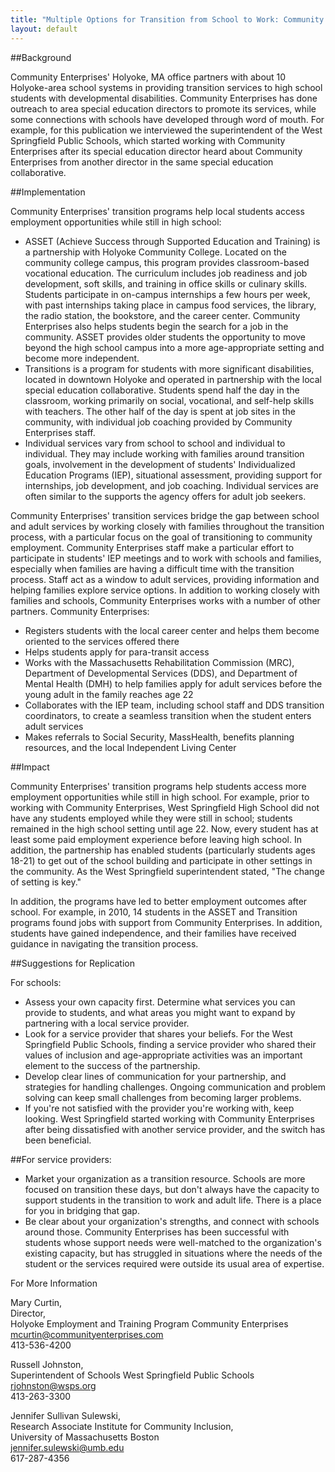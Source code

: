 ```yaml
--- 
title: "Multiple Options for Transition from School to Work: Community Enterprises, Holyoke, MA" 
layout: default
--- 
```


##Background 

Community Enterprises' Holyoke, MA office partners with about 10 Holyoke-area school systems in providing transition services to high school students with developmental disabilities. Community Enterprises has done outreach to area special education directors to promote its services, while some connections with schools have developed through word of mouth. For example, for this publication we interviewed the superintendent of the West Springfield Public Schools, which started working with Community Enterprises after its special education director heard about Community Enterprises from another director in the same special education collaborative.

##Implementation

Community Enterprises' transition programs help local students access employment opportunities while still in high school:

- ASSET (Achieve Success through Supported Education and Training) is a partnership with Holyoke Community College. Located on the community college campus, this program provides classroom-based vocational education. The curriculum includes job readiness and job development, soft skills, and training in office skills or culinary skills. Students participate in on-campus internships a few hours per week, with past internships taking place in campus food services, the library, the radio station, the bookstore, and the career center. Community Enterprises also helps students begin the search for a job in the community. ASSET provides older students the opportunity to move beyond the high school campus into a more age-appropriate setting and become more independent.
- Transitions is a program for students with more significant disabilities, located in downtown Holyoke and operated in partnership with the local special education collaborative. Students spend half the day in the classroom, working primarily on social, vocational, and self-help skills with teachers. The other half of the day is spent at job sites in the community, with individual job coaching provided by Community Enterprises staff.
- Individual services vary from school to school and individual to individual. They may include working with families around transition goals, involvement in the development of students' Individualized Education Programs (IEP), situational assessment, providing support for internships, job development, and job coaching. Individual services are often similar to the supports the agency offers for adult job seekers.

Community Enterprises' transition services bridge the gap between school and adult services by working closely with families throughout the transition process, with a particular focus on the goal of transitioning to community employment. Community Enterprises staff make a particular effort to participate in students' IEP meetings and to work with schools and families, especially when families are having a difficult time with the transition process. Staff act as a window to adult services, providing information and helping families explore service options. In addition to working closely with families and schools, Community Enterprises works with a number of other partners. Community Enterprises:

- Registers students with the local career center and helps them become oriented to the services offered there
- Helps students apply for para-transit access
- Works with the Massachusetts Rehabilitation Commission (MRC), Department of Developmental Services (DDS), and Department of Mental Health (DMH) to help families apply for adult services before the young adult in the family reaches age 22
- Collaborates with the IEP team, including school staff and DDS transition coordinators, to create a seamless transition when the student enters adult services
- Makes referrals to Social Security, MassHealth, benefits planning resources, and the local Independent Living Center

##Impact

Community Enterprises' transition programs help students access more employment opportunities while still in high school. For example, prior to working with Community Enterprises, West Springfield High School did not have any students employed while they were still in school; students remained in the high school setting until age 22. Now, every student has at least some paid employment experience before leaving high school. In addition, the partnership has enabled students (particularly students ages 18-21) to get out of the school building and participate in other settings in the community. As the West Springfield superintendent stated, "The change of setting is key."


In addition, the programs have led to better employment outcomes after school. For example, in 2010, 14 students in the ASSET and Transition programs found jobs with support from Community Enterprises. In addition, students have gained independence, and their families have received guidance in navigating the transition process.

##Suggestions for Replication

For schools:

- Assess your own capacity first. Determine what services you can provide to students, and what areas you might want to expand by partnering with a local service provider.
- Look for a service provider that shares your beliefs. For the West Springfield Public Schools, finding a service provider who shared their values of inclusion and age-appropriate activities was an important element to the success of the partnership.
- Develop clear lines of communication for your partnership, and strategies for handling challenges. Ongoing communication and problem solving can keep small challenges from becoming larger problems.
- If you're not satisfied with the provider you're working with, keep looking. West Springfield started working with Community Enterprises after being dissatisfied with another service provider, and the switch has been beneficial.

##For service providers:

- Market your organization as a transition resource. Schools are more focused on transition these days, but don't always have the capacity to support students in the transition to work and adult life. There is a place for you in bridging that gap.
- Be clear about your organization's strengths, and connect with schools around those. Community Enterprises has been successful with students whose support needs were well-matched to the organization's existing capacity, but has struggled in situations where the needs of the student or the services required were outside its usual area of expertise.

For More Information

Mary Curtin,   
Director,  
Holyoke Employment and Training Program Community Enterprises  
mcurtin@communityenterprises.com  
413-536-4200

Russell Johnston,  
Superintendent of Schools West Springfield Public Schools  
rjohnston@wsps.org  
413-263-3300

Jennifer Sullivan Sulewski,  
Research Associate Institute for Community Inclusion,  
University of Massachusetts Boston  
jennifer.sulewski@umb.edu  
617-287-4356
